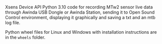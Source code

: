 Xsens Device API Python 3.10 code for recording MTw2 sensor live data through Awinda USB Dongle or Awinda Station, sending it to Open Sound Control environment, displaying it graphically and saving a txt and an mtb log file. 

Python wheel files for Linux and Windows with installation instructions are in the `wheels` folder.

